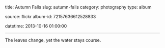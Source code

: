 title: Autumn Falls
slug: autumn-falls
category: photography
type: album

source: flickr
album-id: 72157636612528833

datetime: 2013-10-16 01:00:00

---

The leaves change, yet the water stays course.
